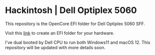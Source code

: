 # Hackintosh | Dell Optiplex 5060

This repository is the OpenCore EFI folder for Dell Optiplex 5060 SFF.

Visit this [link](https://dortania.github.io/OpenCore-Install-Guide/) to create an EFI folder for your hardware.

I've dual booted by Dell CPU to run both Windows11 and macOS 12. This repository will be updated with more details soon.
